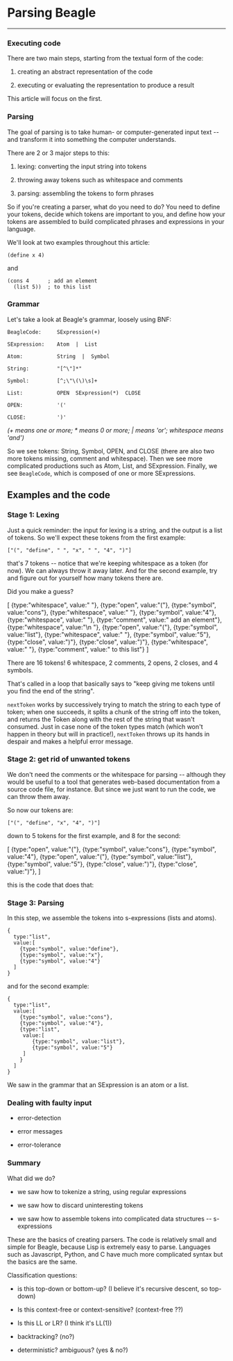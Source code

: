 
Parsing Beagle
==============
--------------

### Executing code ###

There are two main steps, starting from the textual form of the code:

 1. creating an abstract representation of the code

 2. executing or evaluating the representation to produce a result

This article will focus on the first.



### Parsing ###

The goal of parsing is to take human- or computer-generated input text -- 
and transform it into something the computer understands.

There are 2 or 3 major steps to this:

 1. lexing:  converting the input string into tokens

 2. throwing away tokens such as whitespace and comments

 3. parsing:  assembling the tokens to form phrases

So if you're creating a parser, what do you need to do?  You need to define your tokens,
decide which tokens are important to you, and define how your tokens are assembled to
build complicated phrases and expressions in your language.

We'll look at two examples throughout this article:

    (define x 4)

and

    (cons 4      ; add an element
      (list 5))  ; to this list



### Grammar ###

Let's take a look at Beagle's grammar, loosely using BNF:

    BeagleCode:     SExpression(+)

    SExpression:    Atom  |  List

    Atom:           String  |  Symbol

    String:         "[^\"]*"

    Symbol:         [^;\"\(\)\s]+

    List:           OPEN  SExpression(*)  CLOSE

    OPEN:           '('

    CLOSE:          ')'

*(+ means one or more; * means 0 or more; | means 'or'; whitespace means 'and')*

So we see tokens:  String, Symbol, OPEN, and CLOSE (there are also two more tokens
missing, comment and whitespace).
Then we see more complicated productions such as Atom, List, and SExpression.  Finally,
we see `BeagleCode`, which is composed of one or more SExpressions.



## Examples and the code ##

### Stage 1: Lexing ###

Just a quick reminder:  the input for lexing is a string, and the output is a list
of tokens.  So we'll expect these tokens from the first example:

    ["(", "define", " ", "x", " ", "4", ")"]

that's 7 tokens -- notice that we're keeping whitespace as a token (for now).  We
can always throw it away later.  And for the second example, try and figure out for
yourself how many tokens there are.

Did you make a guess?

[
 {type:"whitespace", value:"    "}, 
 {type:"open", value:"("}, 
 {type:"symbol", value:"cons"}, 
 {type:"whitespace", value:" "}, 
 {type:"symbol", value:"4"}, 
 {type:"whitespace", value:"      "}, 
 {type:"comment", value:" add an element"}, 
 {type:"whitespace", value:"\n      "}, 
 {type:"open", value:"("}, 
 {type:"symbol", value:"list"}, 
 {type:"whitespace", value:" "}, 
 {type:"symbol", value:"5"}, 
 {type:"close", value:")"}, 
 {type:"close", value:")"}, 
 {type:"whitespace", value:"  "}, 
 {type:"comment", value:" to this list"}
]

There are 16 tokens!  6 whitespace, 2 comments, 2 opens, 2 closes, and 4 symbols.


That's called in a loop that basically says to "keep giving me tokens until you find
the end of the string".  

`nextToken` works by successively trying to match the string to each type of token; 
when one succeeds, it splits a chunk of the string off into the token, and returns
the Token along with the rest of the string that wasn't consumed.  Just in case none
of the token types match (which won't happen in theory but will in practice!), `nextToken`
throws up its hands in despair and makes a helpful error message.


### Stage 2: get rid of unwanted tokens ###

We don't need the comments or the whitespace for parsing -- although they would be
useful to a tool that generates web-based documentation from a source code file, for
instance.  But since we just want to run the code, we can throw them away.

So now our tokens are:

    ["(", "define", "x", "4", ")"]

down to 5 tokens for the first example, and 8 for the second: 

[
 {type:"open", value:"("}, 
 {type:"symbol", value:"cons"}, 
 {type:"symbol", value:"4"}, 
 {type:"open", value:"("}, 
 {type:"symbol", value:"list"}, 
 {type:"symbol", value:"5"}, 
 {type:"close", value:")"}, 
 {type:"close", value:")"}, 
]

this is the code that does that:




### Stage 3: Parsing ###

In this step, we assemble the tokens into s-expressions (lists and atoms).

    {
      type:"list", 
      value:[
        {type:"symbol", value:"define"}, 
        {type:"symbol", value:"x"}, 
        {type:"symbol", value:"4"}
      ]
    }

and for the second example:

    {
      type:"list", 
      value:[
        {type:"symbol", value:"cons"},
        {type:"symbol", value:"4"},
        {type:"list",
         value:[
            {type:"symbol", value:"list"}, 
            {type:"symbol", value:"5"}
         ]
        }
      ]
    }

We saw in the grammar that an SExpression is an atom or a list.



### Dealing with faulty input ###

 - error-detection

 - error messages

 - error-tolerance



### Summary ###

What did we do?

 - we saw how to tokenize a string, using regular expressions

 - we saw how to discard uninteresting tokens

 - we saw how to assemble tokens into complicated data structures -- s-expressions

These are the basics of creating parsers.
The code is relatively small and simple for Beagle, because Lisp is extremely easy to
parse.  Languages such as Javascript, Python, and C have much more complicated syntax
but the basics are the same.

Classification questions:  

 - is this top-down or bottom-up?  (I believe it's recursive descent, so top-down)

 - Is this context-free or context-sensitive?  (context-free ??)

 - Is this LL or LR? (I think it's LL(1))

 - backtracking? (no?)

 - deterministic?  ambiguous?  (yes & no?)

